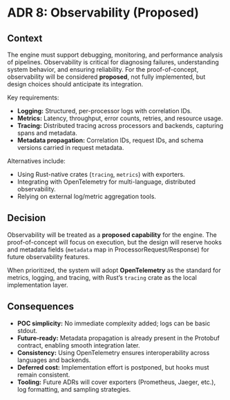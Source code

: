 # ADR 8: Observability (Proposed)

## Context

The engine must support debugging, monitoring, and performance analysis of pipelines. Observability is critical for diagnosing failures, understanding system behavior, and ensuring reliability. For the proof-of-concept, observability will be considered **proposed**, not fully implemented, but design choices should anticipate its integration.

Key requirements:

* **Logging:** Structured, per-processor logs with correlation IDs.
* **Metrics:** Latency, throughput, error counts, retries, and resource usage.
* **Tracing:** Distributed tracing across processors and backends, capturing spans and metadata.
* **Metadata propagation:** Correlation IDs, request IDs, and schema versions carried in request metadata.

Alternatives include:

* Using Rust-native crates (`tracing`, `metrics`) with exporters.
* Integrating with OpenTelemetry for multi-language, distributed observability.
* Relying on external log/metric aggregation tools.

## Decision

Observability will be treated as a **proposed capability** for the engine. The proof-of-concept will focus on execution, but the design will reserve hooks and metadata fields (`metadata` map in ProcessorRequest/Response) for future observability features.

When prioritized, the system will adopt **OpenTelemetry** as the standard for metrics, logging, and tracing, with Rust’s `tracing` crate as the local implementation layer.

## Consequences

* **POC simplicity:** No immediate complexity added; logs can be basic stdout.
* **Future-ready:** Metadata propagation is already present in the Protobuf contract, enabling smooth integration later.
* **Consistency:** Using OpenTelemetry ensures interoperability across languages and backends.
* **Deferred cost:** Implementation effort is postponed, but hooks must remain consistent.
* **Tooling:** Future ADRs will cover exporters (Prometheus, Jaeger, etc.), log formatting, and sampling strategies.
